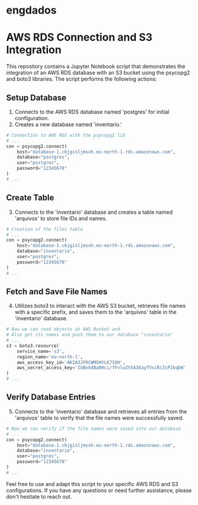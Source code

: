 # engdados

# AWS RDS Connection and S3 Integration

This repository contains a Jupyter Notebook script that demonstrates the integration of an AWS RDS database with an S3 bucket using the psycopg2 and boto3 libraries. The script performs the following actions:

## Setup Database
1. Connects to the AWS RDS database named 'postgres' for initial configuration.
2. Creates a new database named 'inventario.'

```python
# Connection to AWS RDS with the psycopg2 lib
# ...
con = psycopg2.connect(
    host="database-1.cbjgisljmsxh.eu-north-1.rds.amazonaws.com",
    database="postgres",
    user="postgres",
    password="12345678"
)
# ...
```

## Create Table
3. Connects to the 'inventario' database and creates a table named 'arquivos' to store file IDs and names.

```python
# Creation of the files table
# ...
con = psycopg2.connect(
    host="database-1.cbjgisljmsxh.eu-north-1.rds.amazonaws.com",
    database="inventario",
    user="postgres",
    password="12345678"
)
# ...
```

## Fetch and Save File Names
4. Utilizes boto3 to interact with the AWS S3 bucket, retrieves file names with a specific prefix, and saves them to the 'arquivos' table in the 'inventario' database.

```python
# Now we can read objects at AWS Bucket and
# Also get its names and push them to our database "inventario"
# ...
s3 = boto3.resource(
    service_name='s3',
    region_name='eu-north-1',
    aws_access_key_id='AKIA3JFRCWMSHYLK7IOH',
    aws_secret_access_key='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'
)
# ...
```

## Verify Database Entries
5. Connects to the 'inventario' database and retrieves all entries from the 'arquivos' table to verify that the file names were successfully saved.

```python
# Now we can verify if the file names were saved into our database
# ...
con = psycopg2.connect(
    host="database-1.cbjgisljmsxh.eu-north-1.rds.amazonaws.com",
    database="inventario",
    user="postgres",
    password="12345678"
)
# ...
```

Feel free to use and adapt this script to your specific AWS RDS and S3 configurations. If you have any questions or need further assistance, please don't hesitate to reach out.
